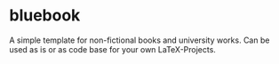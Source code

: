 # bluebook

A simple template for non-fictional books and university works. Can be used as is or as code base for your own LaTeX-Projects.
